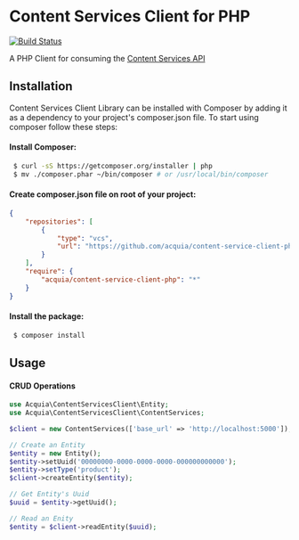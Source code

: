 # Content Services Client for PHP

[![Build Status](https://magnum.travis-ci.com/acquia/content-service-client-php.svg?token=PH71WkhMufTnsVvCU5rV)](https://magnum.travis-ci.com/acquia/content-service-client-php)

A PHP Client for consuming the [Content Services API](https://github.com/acquia/content-service-api)

## Installation

Content Services Client Library can be installed with Composer by adding it as a dependency to your project's composer.json file. To start using composer follow these steps:

#### Install Composer:

```sh
 $ curl -sS https://getcomposer.org/installer | php
 $ mv ./composer.phar ~/bin/composer # or /usr/local/bin/composer
```

#### Create composer.json file on root of your project:

```json
{
    "repositories": [
        {
            "type": "vcs",
            "url": "https://github.com/acquia/content-service-client-php"
        }
    ],
    "require": {
        "acquia/content-service-client-php": "*"
    }
}
```

#### Install the package:
```sh
 $ composer install
```

## Usage

#### CRUD Operations

```php
use Acquia\ContentServicesClient\Entity;
use Acquia\ContentServicesClient\ContentServices;

$client = new ContentServices(['base_url' => 'http://localhost:5000']);

// Create an Entity
$entity = new Entity();
$entity->setUuid('00000000-0000-0000-0000-000000000000');
$entity->setType('product');
$client->createEntity($entity);

// Get Entity's Uuid
$uuid = $entity->getUuid();

// Read an Enity
$entity = $client->readEntity($uuid);
```

